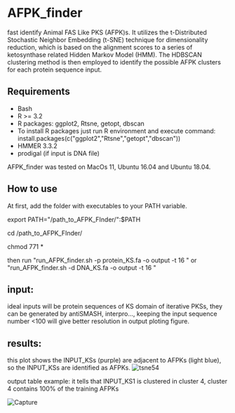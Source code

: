 # AFPK_finder
fast identify Animal FAS Like PKS (AFPK)s. 
It utilizes the t-Distributed Stochastic Neighbor Embedding (t-SNE) technique for dimensionality reduction, which is based on the alignment scores to a series of ketosynthase related Hidden Markov Model (HMM). The HDBSCAN clustering method is then employed to identify the possible AFPK clusters for each protein sequence input.

## Requirements
* Bash
* R >= 3.2
* R packages: ggplot2, Rtsne, getopt, dbscan
* To install R packages just run R environment and execute command:
install.packages(c("ggplot2","Rtsne","getopt","dbscan"))
* HMMER 3.3.2
* prodigal   (if input is DNA file)




AFPK_finder was tested on MacOs 11, Ubuntu 16.04 and Ubuntu 18.04.

## How to use
At first, add the folder with executables to your PATH variable.

export PATH="/path_to_AFPK_FInder/":$PATH

cd /path_to_AFPK_FInder/

chmod 771 *

then run "run_AFPK_finder.sh -p protein_KS.fa -o output -t 16 "  or "run_AFPK_finder.sh -d DNA_KS.fa -o output -t 16 "

## input:
ideal inputs will be protein sequences of KS domain of iterative PKSs, they can be generated by antiSMASH, interpro..., keeping the input sequence number <100 will give better resolution in output ploting figure.
## results:
this plot shows the INPUT_KSs (purple) are adjacent to AFPKs (light blue),  so the INPUT_KSs are identified as AFPKs.
![tsne54](https://user-images.githubusercontent.com/52417798/231541965-086593ed-edc0-4f04-be00-dcdba9387a55.png)


output table example: it tells that INPUT_KS1 is clustered in cluster 4, cluster 4 contains 100% of the training AFPKs

![Capture](https://user-images.githubusercontent.com/52417798/231544396-0c8b1ea5-bd71-4c32-b5bc-76c3eb98ef97.PNG)
